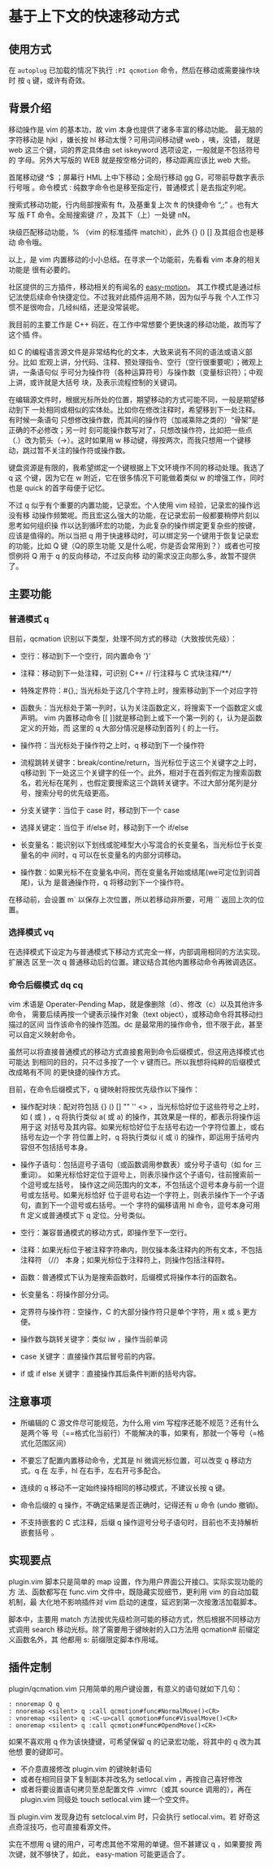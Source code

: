 # 基于上下文的快速移动方式
<!--
# quickly motion in c language file

## Summary

Try to do smart motion depended on the differnet C entity under current
cursor. The default banding map is 'q', which is left near 'w' character. It
may override the macro key, but you can custom this maping directly edit the
'plugin/qcmotion.vim' or a copy of it and rename to 'setlocal.vim'. 
(The source comment and doc, if provided, is written in english, and the left
of this page is written in chinese.)
-->

## 使用方式
在 `autoplug` 已加载的情况下执行 `:PI qcmotion` 命令，然后在移动或需要操作块时
按 `q` 键，或许有奇效。

## 背景介绍

移动操作是 vim 的基本功，故 vim 本身也提供了诸多丰富的移动功能。
最无脑的字符移动是 hjkl ，嫌长按 hl 移动太慢？可用词间移动键 web ，咦，没错，
就是 web 这三个键，词的界定具体由 set iskeyword 选项设定，一般就是不包括符号的
字母。另外大写版的 WEB 就是按空格分词的，移动距离应该比 web 大些。

首尾移动键 ^$ ；屏幕行 HML 上中下移动；全局行移动 gg G，可带前导数字表示行号哦
。命令模式 : 纯数字命令也是移至指定行，普通模式 | 是去指定列呢。

搜索式移动功能，行内局部搜索有 ft，及基重复上次 ft 的快捷命令 “,;” 。也有大写
版 FT 命令。全局搜索键 /? ，及其下（上）一处键 nN。

块级匹配移动功能，% （vim 的标准插件 matchit），此外 {} () [] 及其组合也是移动
命令哦。

以上，是 vim 内置移动的小小总结。在寻求一个功能前，先看看 vim 本身的相关功能是
很有必要的。

社区提供的三方插件，移动相关的有闻名的
[easy-motion](https://github.com/easymotion/vim-easymotion)。
其工作模式是通过标记法使后续命令快捷定位。不过我对此插件运用不熟，因为似乎与我
个人工作习惯不是很吻合，几经纠结，还是没常装呢。

我目前的主要工作是 C++ 码匠，在工作中常想要个更快速的移动功能，故而写了这个插
件。

如 C 的编程语言源文件是非常结构化的文本，大致来说有不同的语法或语义部分。比如
宏观上讲，分代码、注释、预处理指令、空行（空行很重要呢）；微观上讲，一条语句似
乎可分为操作符（各种运算符号）与操作数（变量标识符）；中观上讲，或许就是大括号
块，及表示流程控制的关键词。

在编辑源文件时，根据光标所处的位置，期望移动的方式可能不同，一般是期望移动到下
一处相同或相似的实体处。比如你在修改注释时，希望移到下一处注释。有时候一条语句
只想修改操作数，而其间的操作符（加减乘除之类的）“骨架”是正确的不必修改；另一时
刻可能操作数写对了，只想改操作符，比如把一些点（.）改为箭头（->）。这时如果用
w 移动键，得按两次，而我只想用一个键移动，跳过暂不关注的操作符或操作数。

键盘资源是有限的，我希望绑定一个键根据上下文环境作不同的移动处理。我选了 q 这
个键，因为它在 w 附近，它在很多情况下可能做着类似 w 的增强工作，同时也是 quick
的首字母便于记忆。

不过 q 似乎有个重要的内置功能，记录宏。个人使用 vim 经验，记录宏的操作远没有移
动操作频繁呢。而且宏这么强大的功能，在记录宏前一般都要稍停片刻以思考如何组织操
作以达到循环宏的功能，为此复杂的操作绑定更复杂些的按键，应该是值得的。所以当把
q 用于快速移动时，可以绑定另一个键用于恢复记录宏的功能，比如 Q 键（Q的原生功能
又是什么呢，你是否会常用到？）或者也可按惯例将 Q 用于 q 的反向移动，不过反向移
动的需求没正向那么多，故暂不提供了。

## 主要功能

### 普通模式 q

目前，qcmation 识别以下类型，处理不同方式的移动（大致按优先级）：

* 空行：移动到下一个空行，同内置命令 '}'
* 注释：移动到下一处注释，可识别 C++ // 行注释与 C 式块注释/\*\*/
* 特殊定界符：#{},; 当光标处于这几个字符上时，搜索移动到下一个对应字符
* 函数头：当光标处于第一列时，认为关注函数定义，将搜索下一个函数定义或声明。
vim 内置移动命令 [[ ]]就是移动到上或下一个第一列的 {，认为是函数定义的开始，而
这里的 q 大部分情况是移动到首列 { 的上一行。

* 操作符：当光标处于操作符之上时，q 移动到下一个操作符
* 流程跳转关键字：break/contine/return，当光标位于这三个关键字之上时，q移动到
  下一处这三个关键字的任一个。此外，相对于在首列假定为搜索函数名，若光标在尾列
  ，也假定要搜索这三个跳转关键字。不过大部分尾列是分号，搜索分号的优先级更高。
* 分支关键字：当位于 case 时，移动到下一个 case
* 选择关键定：当位于 if/else 时，移动到下一个 if/else
* 长变量名：能识别以下划线或驼峰型大小写混合的长变量名，当光标位于长变量名的中
  间时，q 可以在长变量名的内部分词移动。
* 操作数：如果光标不在变量名中间，而在变量名开始或结尾(we可定位到词首尾)，认为
  是普通操作符，q 将移动到下一个操作符。

在移动前，会设置 m\` 以保存上次位置，所以若移动非所要，可用 \`\` 返回上次的位置。

### 选择模式 vq

在选择模式下设定为与普通模式下移动方式完全一样，内部调用相同的方法实现。扩展选
区至一次 q 普通移动后的位置。建议结合其他内置移动命令再微调选区。

### 命令后缀模式 dq cq

vim 术语是 Operater-Pending Map，就是像删除（d）、修改（c）以及其他许多命令，
需要后续再按一个键表示操作对象（text object），或移动命令将其移动扫描过的区间
当作该命令的操作范围。dc 是最常用的操作命令，但不限于此，甚至可以自定义映射命令。

虽然可以将直接普通模式的移动方式直接套用到命令后缀模式，但这用选择模式也可能达
到相同的目的，只不过多按了一个 v 键而已。所以我想将纯粹的后缀模式改成略有不同
的更快捷的操作方式。

目前，在命令后缀模式下，q 键映射将按优先级作以下操作：

* 操作配对块：配对符包括 {} () [] "" '' <> ，当光标恰好位于这些符号之上时，如
  ( 或 ) ，q 将执行类似 a( 或 a) 的操作，其效果是一样的，都表示将操作运用于这
  对括号及其内容。如果光标恰好位于左括号右边一个字符位置上，或右括号左边一个字
  符位置上时，q 将执行类似 i( 或 i) 的操作，即运用于括号内容但不包括括号本身。

* 操作子语句：包括逗号子语句（或函数调用参数表）或分号子语句（如 for 三重词）。
  如果光标恰好定位于逗号上，则表示操作这个子语句，往前搜索前一个逗号或左括号，
  操作这之间范围内的文本，不包括这个逗号本身与前一个逗号或左括号。如果光标恰好
  位于逗号右边一个字符上，则表示操作下一个子语句，直到下一个逗号或右括号。一个
  字符的偏移请用 hl 命令，逗号本身可用 ft 定义或普通模式下 q 定位。分号类似。

* 空行：兼容普通模式的移动方式，即操作至下一空行。

* 注释：如果光标位于被注释字符串内，则仅操本条注释内的所有文本，不包括注释符
  （//） 本身；如果光标位于注释符上，则操作包括注释符。

* 函数：普通模式下认为是搜索函数时，后缀模式将操作本行的函数名。
* 长变量名：将操作部分分词。
* 定界符与操作符：空操作，C 的大部分操作符只是单个字符，用 x 或 s 更方便。
* 操作数与跳转关键字：类似 iw ，操作当前单词
* case 关键字：直接操作其后冒号前的内容。
* if 或 if else 关键字：直接操作其后条件判断的括号内容。

## 注意事项

* 所编辑的 C 源文件尽可能规范，为什么用 vim 写程序还能不规范？还有什么是两个等
  号（==格式化当前行）不能解决的事，如果有，那就一个等号（=格式化范围区间）

* 不要忘了配置内置移动命令，尤其是 hl 微调光标位置，可以改变 q 移动方式。q 在
  左手，hl 在右手，左右开弓多配合。

* 连续的 q 移动不一定始终操持相同的移动模式，不建议长按 q 键。

* 命令后缀的 q 操作，不确定结果是否正确时，记得还有 u 命令 (undo 撤销)。

* 不支持嵌套的 C 式注释，后缀 q 操作逗号分号子语句时，目前也不支持解析嵌套括号
  。

## 实现要点

plugin.vim 脚本只是简单的 map 设置，作为用户界面公开接口。实际实现功能的方
法、函数都写在 func.vim 文件中，既隐藏实现细节，更利用 vim 的自动加载机制，最
大化地不影响插件对 vim 启动的速度，延迟到第一次按激活加载脚本。

脚本中，主要用 match 方法按优先级检测可能的移动方式，然后根据不同移动方式调用
search 移动光标。除了需要用于键映射的入口方法用 qcmation# 前缀定义函数名外，其
他都用 s: 前缀限定脚本作用域。

## 插件定制

plugin/qcmation.vim 只用简单的用户键设置，有意义的语句就如下几句：

```vim
: nnoremap Q q
: nnoremap <silent> q :call qcmotion#func#NormalMove()<CR>
: vnoremap <silent> q :<C-u>call qcmotion#func#VisualMove()<CR>
: onoremap <silent> q :call qcmotion#func#OpendMove()<CR>
```

如果不喜欢用 q 作为该快捷键，可希望保留 q 的记录宏功能，将其中的 q 改为其他想
要的键即可。

* 不介意直接修改 plugin.vim 的键映射语句
* 或者在相同目录下复制副本并改名为 setlocal.vim ，再按自己喜好修改
* 或者将要设置语句拷贝至总配置文件 .vimrc（或其 source 调用的），再在
  plugin.vim 同级处 touch setlocal.vim 建一个空文件。

当 plugin.vim 发现身边有 setclocal.vim 时，只会执行 setlocal.vim。若
好奇这点奇淫技巧，也可直接看源文件。

实在不想用 q 键的用户，可考虑其他不常用的单键。但不甚建议 <leader>q ，如果要按
两次键，就不够快了，如此， easy-mation 可能更适合了。

<!--
### 全局插件局部化

虽然基于 C 语言考虑，但应该也可用于其他类似编程语言，所以将插件放在 plugin/
目录下，如果只想用于 C 语言而不想妨碍全局，则可将 plugin.vim 移至
ftplugin/c/qcmation.vim 或 ftplugin/cpp/qcmation.vim，并在 map 设置语句中添加
<buffer> 参数。

## 反馈意见

欢迎之至。作者也可能在持续使用中优化体验修改。
-->
